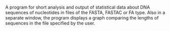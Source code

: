 A program for short analysis and output of statistical data about DNA sequences of nucleotides in files of the FASTA, FASTAC or FA type. 
Also in a separate window, the program displays a graph comparing the lengths of sequences in the file specified by the user.
